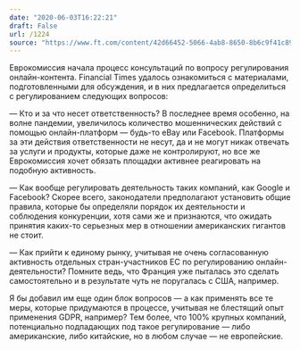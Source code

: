 ```yaml
---
date: "2020-06-03T16:22:21"
draft: False
url: /1224
source: "https://www.ft.com/content/42d66452-5066-4ab8-8650-8b6c9f41c899?shareType=nongift"
---
```


Еврокомиссия начала процесс консультаций по вопросу регулирования онлайн-контента. Financial Times удалось ознакомиться с материалами, подготовленными для обсуждения, и в них предлагается определиться с регулированием следующих вопросов:

— Кто и за что несет ответственность? В последнее время особенно, на волне пандемии, увеличилось количество мошеннических действий с помощью онлайн-платформ — будь-то eBay или Facebook. Платформы за эти действия ответственности не несут, да и не могут никак отвечать за услуги и продукты, которые даже не контролируют, но все же Еврокомиссия хочет обязать площадки активнее реагировать на подобную активность.

— Как вообще регулировать деятельность таких компаний, как Google и Facebook? Скорее всего, законодатели предполагают установить общие правила, которые бы определяли порядок их деятельности и соблюдения конкуренции, хотя сами же и признаются, что ожидать принятия каких-то серьезных мер в отношении американских гигантов не стоит.

— Как прийти к единому рынку, учитывая не очень согласованную активность отдельных стран-участников ЕС по регулированию онлайн-деятельности? Помните ведь, что Франция уже пыталась это сделать самостоятельно и в результате чуть не поругалась с США, например.

Я бы добавил им еще один блок вопросов — а как применять все те меры, которые придумаются в процессе, учитывая не блестящий опыт применения GDPR, например? Тем более, что 100% крупных компаний, потенциально подпадающих под такое регулирование — либо американские, либо китайские, но в любом случае — не европейские.
